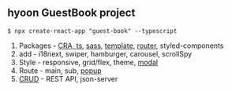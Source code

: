 ## hyoon GuestBook project
`$ npx create-react-app "guest-book" --typescript`

1. Packages - [CRA, ts](https://github.com/bbahna/Typescript-React/commit/6b288fd), [sass](https://github.com/bbahna/typescript-react/pull/2), [template](https://github.com/bbahna/typescript-react/pull/4), [router](https://github.com/bbahna/typescript-react/pull/7), styled-components
2. add - i18next, swiper, hamburger, carousel, scrollSpy
3. Style - responsive, grid/flex, theme, [modal](https://github.com/bbahna/typescript-react/pull/11)
4. Route - main, sub, [popup](https://github.com/bbahna/typescript-react/pull/10)
5. [CRUD](https://github.com/bbahna/Guest-book/issues/14) - REST API, json-server
